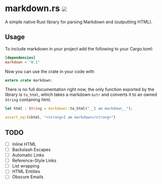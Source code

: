 markdown.rs [![](https://travis-ci.org/johannhof/markdown.rs.svg?branch=master)](https://travis-ci.org/johannhof/markdown.rs)
===========

A simple native Rust library for parsing Markdown and (outputting HTML).

Usage
----------

To include markdown in your project add the following to your Cargo.toml:

```toml
[dependencies]
markdown = "0.1"

```

Now you can use the crate in your code with
```rust
extern crate markdown;
```

There is no full documentation right now, the only function exported by the library is `to_html`, which takes a markdown `&str` and converts it to an owned `String` containing html.

```rust
let html : String = markdown::to_html("__I am markdown__");

assert_eq!(&html, "<strong>I am markdown</strong>")
```

TODO
----------

- [ ] Inline HTML
- [ ] Backslash Escapes
- [ ] Automatic Links
- [ ] Reference-Style Links
- [ ] List wrapping
- [ ] HTML Entities
- [ ] Obscure Emails

